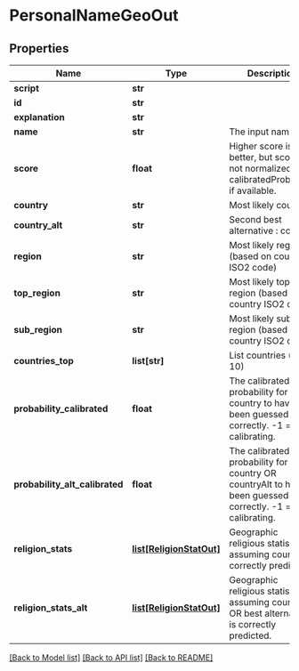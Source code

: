 # PersonalNameGeoOut

## Properties
Name | Type | Description | Notes
------------ | ------------- | ------------- | -------------
**script** | **str** |  | [optional] 
**id** | **str** |  | [optional] 
**explanation** | **str** |  | [optional] 
**name** | **str** | The input name. | [optional] 
**score** | **float** | Higher score is better, but score is not normalized. Use calibratedProbability if available.  | [optional] 
**country** | **str** | Most likely country  | [optional] 
**country_alt** | **str** | Second best alternative : country  | [optional] 
**region** | **str** | Most likely region (based on country ISO2 code) | [optional] 
**top_region** | **str** | Most likely top region (based on country ISO2 code) | [optional] 
**sub_region** | **str** | Most likely sub region (based on country ISO2 code) | [optional] 
**countries_top** | **list[str]** | List countries (top 10) | [optional] 
**probability_calibrated** | **float** | The calibrated probability for country to have been guessed correctly. -1 &#x3D; still calibrating.  | [optional] 
**probability_alt_calibrated** | **float** | The calibrated probability for country OR countryAlt to have been guessed correctly. -1 &#x3D; still calibrating.  | [optional] 
**religion_stats** | [**list[ReligionStatOut]**](ReligionStatOut.md) | Geographic religious statistics, assuming country is correctly predicted. | [optional] 
**religion_stats_alt** | [**list[ReligionStatOut]**](ReligionStatOut.md) | Geographic religious statistics, assuming country OR best alternative is correctly predicted. | [optional] 

[[Back to Model list]](../README.md#documentation-for-models) [[Back to API list]](../README.md#documentation-for-api-endpoints) [[Back to README]](../README.md)


